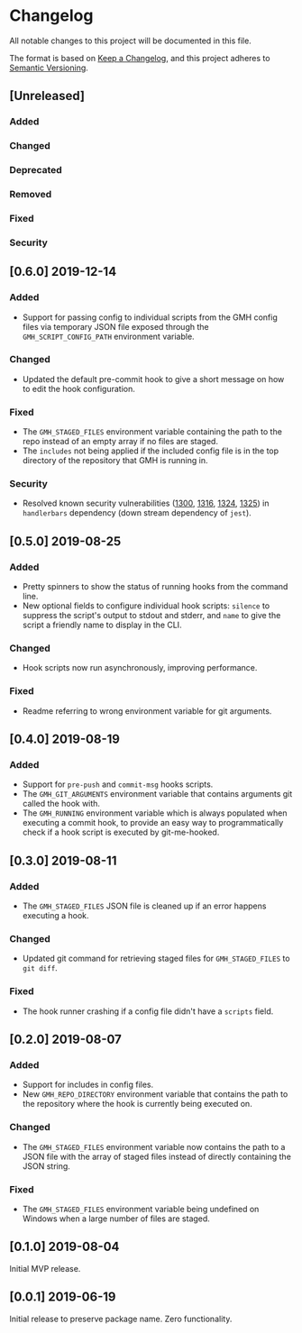 # Changelog
All notable changes to this project will be documented in this file.

The format is based on [Keep a Changelog](https://keepachangelog.com/en/1.0.0/),
and this project adheres to [Semantic Versioning](https://semver.org/spec/v2.0.0.html).

## [Unreleased]

### Added

### Changed

### Deprecated

### Removed

### Fixed

### Security


## [0.6.0] 2019-12-14

### Added
* Support for passing config to individual scripts from the GMH config files via temporary JSON file exposed through the `GMH_SCRIPT_CONFIG_PATH` environment variable.

### Changed
* Updated the default pre-commit hook to give a short message on how to edit the hook configuration.

### Fixed
* The `GMH_STAGED_FILES` environment variable containing the path to the repo instead of an empty array if no files are staged.
* The `includes` not being applied if the included config file is in the top directory of the repository that GMH is running in.

### Security
* Resolved known security vulnerabilities ([1300](https://www.npmjs.com/advisories/1300), [1316](https://www.npmjs.com/advisories/1316), [1324](https://www.npmjs.com/advisories/1324), [1325](https://www.npmjs.com/advisories/1325)) in `handlerbars` dependency (down stream dependency of `jest`).


## [0.5.0] 2019-08-25

### Added
* Pretty spinners to show the status of running hooks from the command line.
* New optional fields to configure individual hook scripts: `silence` to suppress the script's output to stdout and stderr, and `name` to give the script a friendly name to display in the CLI.

### Changed
* Hook scripts now run asynchronously, improving performance.

### Fixed
* Readme referring to wrong environment variable for git arguments.


## [0.4.0] 2019-08-19

### Added
* Support for `pre-push` and `commit-msg` hooks scripts.
* The `GMH_GIT_ARGUMENTS` environment variable that contains arguments git called the hook with.
* The `GMH_RUNNING` environment variable which is always populated when executing a commit hook, to provide an easy way to programmatically check if a hook script is executed by git-me-hooked.


## [0.3.0] 2019-08-11

### Added
* The `GMH_STAGED_FILES` JSON file is cleaned up if an error happens executing a hook.

### Changed
* Updated git command for retrieving staged files for `GMH_STAGED_FILES` to `git diff`.

### Fixed
* The hook runner crashing if a config file didn't have a `scripts` field.


## [0.2.0] 2019-08-07

### Added
* Support for includes in config files.
* New `GMH_REPO_DIRECTORY` environment variable that contains the path to the repository where the hook is currently being executed on.

### Changed
* The `GMH_STAGED_FILES` environment variable now contains the path to a JSON file with the array of staged files instead of directly containing the JSON string.

### Fixed
* The `GMH_STAGED_FILES` environment variable being undefined on Windows when a large number of files are staged.


## [0.1.0] 2019-08-04
Initial MVP release.


## [0.0.1] 2019-06-19
Initial release to preserve package name. Zero functionality. 